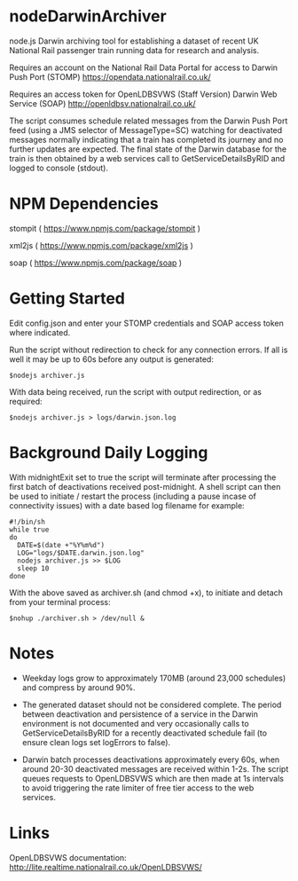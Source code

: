 nodeDarwinArchiver
==================

node.js Darwin archiving tool for establishing a dataset of recent UK National Rail passenger train running data for research and analysis.

Requires an account on the National Rail Data Portal for access to Darwin Push Port (STOMP)
https://opendata.nationalrail.co.uk/

Requires an access token for OpenLDBSVWS (Staff Version) Darwin Web Service (SOAP)
http://openldbsv.nationalrail.co.uk/

The script consumes schedule related messages from the Darwin Push Port feed (using a JMS selector of MessageType=SC) watching for deactivated messages normally indicating that a train has completed its journey and no further updates are expected. The final state of the Darwin database for the train is then obtained by a web services call to GetServiceDetailsByRID and logged to console (stdout).

NPM Dependencies
================

stompit ( https://www.npmjs.com/package/stompit )

xml2js ( https://www.npmjs.com/package/xml2js )

soap ( https://www.npmjs.com/package/soap )

Getting Started
===============

Edit config.json and enter your STOMP credentials and SOAP access token where indicated.

Run the script without redirection to check for any connection errors.  If all is well it may be up to 60s before any output is generated:

    $nodejs archiver.js

With data being received, run the script with output redirection, or as required:

    $nodejs archiver.js > logs/darwin.json.log

Background Daily Logging
========================

With midnightExit set to true the script will terminate after processing the first batch of deactivations received post-midnight. A shell script can then be used to initiate / restart the process (including a pause incase of connectivity issues) with a date based log filename for example:

    #!/bin/sh
    while true
    do
      DATE=$(date +"%Y%m%d")
      LOG="logs/$DATE.darwin.json.log"
      nodejs archiver.js >> $LOG
      sleep 10
    done

With the above saved as archiver.sh (and chmod +x), to initiate and detach from your terminal process:

    $nohup ./archiver.sh > /dev/null &

Notes
=====

* Weekday logs grow to approximately 170MB (around 23,000 schedules) and compress by around 90%.

* The generated dataset should not be considered complete.  The period between deactivation and persistence of a service in the Darwin environment is not documented and very occasionally calls to GetServiceDetailsByRID for a recently deactivated schedule fail (to ensure clean logs set logErrors to false).

* Darwin batch processes deactivations approximately every 60s, when around 20-30 deactivated messages are received within 1-2s.  The script queues requests to OpenLDBSVWS which are then made at 1s intervals to avoid triggering the rate limiter of free tier access to the web services.

Links
=====

OpenLDBSVWS documentation:
http://lite.realtime.nationalrail.co.uk/OpenLDBSVWS/

